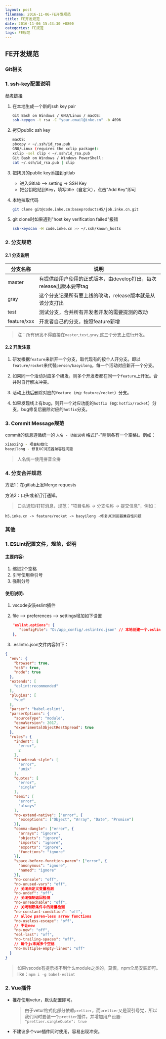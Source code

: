 ```yaml
---
layout: post
filename: 2016-11-06-FE开发规范
title: FE开发规范
date: 2016-11-06 15:43:30 +0800
categories: FE规范
tags: FE规范
---
```


## FE开发规范

### Git相关

### 1. ssh-key配置说明

[参考链接](https://help.github.com/articles/about-ssh/)

1. 在本地生成一个新的ssh key pair

	```bash
	Git Bash on Windows / GNU/Linux / macOS:
	ssh-keygen -t rsa -C "your.email@inke.cn" -b 4096
	```

2. 拷贝public ssh key

	```bash
	macOS:
	pbcopy < ~/.ssh/id_rsa.pub
	GNU/Linux (requires the xclip package):
	xclip -sel clip < ~/.ssh/id_rsa.pub
	Git Bash on Windows / Windows PowerShell:
	cat ~/.ssh/id_rsa.pub | clip
	```

3. 把拷贝的public key添加到gitlab
	* 进入Gitlab --> setting -> SSH Key
	* 把公钥粘贴到Key，填写title（自定义），点击"Add Key"即可

4. 本地拉取代码

	```bash
	git clone git@code.inke.cn:baseproductsH5/job.inke.cn.git
	```

5. git clone时如果遇到"host key verification failed"报错

	```bash
	ssh-keyscan -H code.inke.cn >> ~/.ssh/known_hosts
	```


### 2. 分支规范

#### 2.1 分支说明

分支名称 | 说明
---|---
master | 有提供给用户使用的正式版本，由develop打出，每次release出版本要带tag
gray | 这个分支记录所有要上线的改动，release版本就是从该分支打出
test | 测试分支，合并所有开发者开发的需要提测的改动
feature/xxx | 开发者自己的分支，按照feature新增

>注：所有研发不得直接在```master```,```test```,```gray```,这三个分支上进行开发。

#### 2.2 开发注意

1. 研发根据```feature```来新开一个分支，取代现有的按个人开分支。即以```feature/rocket```来代替```person/baoyilong```，每一个活动对应新开一个分支。

2. 如果同一个活动对应多个研发，则多个开发者都在同一个```feature```上开发。合并时自行解决冲突。

3. 活动上线后删除对应的```feature```（eg: ```feature/rocket```）分支。

4. 如果发现线上有bug，则开一个对应功能的```hotfix```（eg: ```hotfix/rocket```）分支，bug修复后删除对应的```hotfix```分支。

### 3. Commit Message规范

commit的信息遵循统一的 ```人名 - 功能说明``` 格式("-"两侧各有一个空格)。例如：

```bash
xiaoxing - 项目初始化
baoyilong - 修复UC浏览器兼容性问题

```

> 人名统一使用拼音全拼


### 4. 分支合并规范

方法1：在gitlab上发Merge requests

方法2：口头或者钉钉通知。

>口头通知/钉钉消息，规范："项目名称 -> 分支名称 -> 提交信息"，例如：

```
h5.inke.cn -> feature/rocket -> baoyilong -修复UC浏览器兼容性问题
```

### 其他

### 1. ESLint配置文件，规范，说明

#### 主要内容:

1. 缩进2个空格
2. 引号使用单引号
3. 强制分号

#### 使用说明:

1. vscode安装eslint插件
2. file --> preferences --> settings增加如下设置

	```json
	"eslint.options": {
	   "configFile": "D:/app_config/.eslintrc.json" // 本地创建一个.eslintrc.json文件。路径随意。
	},
	```

3. .eslintrc.json文件内容如下：

```json
{
  "env": {
    "browser": true,
    "es6": true,
    "node": true
  },
  "extends": [
    "eslint:recommended"
  ],
  "plugins": [
    "vue"
  ],
  "parser": "babel-eslint",
  "parserOptions": {
    "sourceType": "module",
	"ecmaVersion": 2017,
	"experimentalObjectRestSpread": true
  },
  "rules": {
    "indent": [
      "error",
      2
    ],
    "linebreak-style": [
      "error",
      "unix"
    ],
    "quotes": [
      "error",
      "single"
    ],
    "semi": [
      "error",
      "always"
    ],
    "no-extend-native": ["error", {
      "exceptions": ["Object", "Array", "Date", "Promise"]
    }],
    "comma-dangle": ["error", {
      "arrays": "ignore",
      "objects": "ignore",
      "imports": "ignore",
      "exports": "ignore",
      "functions": "ignore"
    }],
    "space-before-function-paren": ["error", {
      "anonymous": "ignore",
      "named": "ignore"
    }],
	"no-console": "off",
    "no-unused-vars": "off",
    // 关闭未定义变量检测
    "no-undef": "off",
    // 关闭强制返回检测
    "no-unreachable": "off",
    // 关闭判断条件中的常量检测
    "no-constant-condition": "off",
    // allow paren-less arrow functions
    "no-useless-escape": "off",
    // 不让new
    "no-new": "off",
    "eol-last": "off",
    "no-trailing-spaces": "off",
    // 每个js末尾多个空格
    "no-multiple-empty-lines": "off"
  }
}

```

>如果vscode有提示找不到什么module之类的，莫慌，npm全局安装即可。like：```npm i -g babel-eslint```

### 2. Vue插件

 - 推荐使用vetur，默认配置即可。
    > 由于vetur格式化部分依赖```prettier```，而```prettier```又是双引号党，所以我们同时要装一个```prettier```插件，并增加用户设置: ```"prettier.singleQuote": true```
    
 - 不建议多个vue插件同时使用，容易出现冲突。
